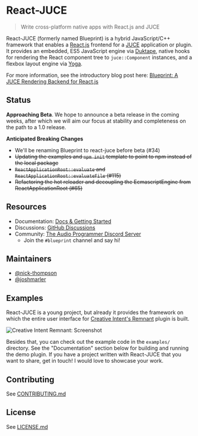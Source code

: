 # React-JUCE

> Write cross-platform native apps with React.js and JUCE

React-JUCE (formerly named Blueprint) is a hybrid JavaScript/C++ framework that enables a [React.js](https://reactjs.org/) frontend for a [JUCE](http://juce.com/) application or plugin. It provides an embedded, ES5 JavaScript engine via [Duktape](http://duktape.org/), native hooks for rendering the React component tree to `juce::Component` instances, and a flexbox layout engine via [Yoga](https://yogalayout.com/).

For more information, see the introductory blog post here: [Blueprint: A JUCE Rendering Backend for React.js](https://nickwritesablog.com/blueprint-a-juce-rendering-backend-for-react-js)

## Status

**Approaching Beta**. We hope to announce a beta release in the coming weeks, after which we will aim our focus at stability and completeness on the path
to a 1.0 release.

**Anticipated Breaking Changes**

- We'll be renaming Blueprint to react-juce before beta (#34)
- ~~Updating the examples and `npm init` template to point to npm instead of the local package~~
- ~~`ReactApplicationRoot::evaluate` and `ReactApplicationRoot::evaluateFile` (#115)~~
- ~~Refactoring the hot reloader and decoupling the EcmascriptEngine from ReactApplicationRoot (#65)~~

## Resources

- Documentation: [Docs & Getting Started](https://docs.react-juce.dev)
- Discussions: [GitHub Discussions](https://github.com/nick-thompson/react-juce/discussions)
- Community: [The Audio Programmer Discord Server](https://discord.gg/3H4wwVf49v)
  - Join the `#blueprint` channel and say hi!

## Maintainers

- [@nick-thompson](https://github.com/nick-thompson)
- [@joshmarler](https://github.com/JoshMarler)

## Examples

React-JUCE is a young project, but already it provides the framework on which the entire user interface for [Creative Intent's Remnant](https://www.creativeintent.co/product/remnant) plugin is built.

![Creative Intent Remnant: Screenshot](https://github.com/nick-thompson/react-juce/blob/master/RemnantScreenShot.jpg)

Besides that, you can check out the example code in the `examples/` directory. See the "Documentation" section
below for building and running the demo plugin. If you have a project written with React-JUCE that you want to share, get in touch! I would
love to showcase your work.

## Contributing

See [CONTRIBUTING.md](https://github.com/nick-thompson/react-juce/blob/master/CONTRIBUTING.md)

## License

See [LICENSE.md](https://github.com/nick-thompson/react-juce/blob/master/LICENSE.md)

